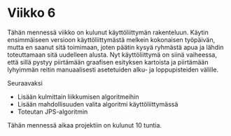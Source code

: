 # Viikko 6

Tähän mennessä viikko on kulunut käyttöliittymän rakenteluun. Käytin ensimmäiseen versioon käyttöliittymästä melkein kokonaisen työpäivän, mutta en saanut sitä toimimaan, joten päätin kysyä ryhmästä apua ja lähdin toteuttamaan sitä uudelleen alusta. Nyt käyttöliittymä on siinä vaiheessa, että sillä pystyy piirtämään graafisen esityksen kartoista ja piirtämään lyhyimmän reitin manuaalisesti asetetuiden alku- ja loppupisteiden välille.

Seuraavaksi
- Lisään kulmittain liikkumisen algoritmeihin
- Lisään mahdollisuuden valita algoritmi käyttöliittymässä
- Toteutan JPS-algoritmin

Tähän mennessä aikaa projektiin on kulunut 10 tuntia.
